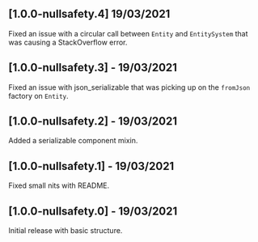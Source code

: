 ## [1.0.0-nullsafety.4]  19/03/2021

Fixed an issue with a circular call between `Entity` and `EntitySystem` that was causing a
StackOverflow error.

## [1.0.0-nullsafety.3] - 19/03/2021

Fixed an issue with json_serializable that was picking up on the `fromJson` factory on `Entity`.

## [1.0.0-nullsafety.2] - 19/03/2021

Added a serializable component mixin.

## [1.0.0-nullsafety.1] - 19/03/2021

Fixed small nits with README.

## [1.0.0-nullsafety.0] - 19/03/2021

Initial release with basic structure.
